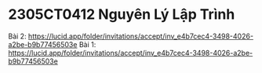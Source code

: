 # 2305CT0412 Nguyên Lý Lập Trình
Bài 2: https://lucid.app/folder/invitations/accept/inv_e4b7cec4-3498-4026-a2be-b9b77456503e
Bài 1: https://lucid.app/folder/invitations/accept/inv_e4b7cec4-3498-4026-a2be-b9b77456503e
